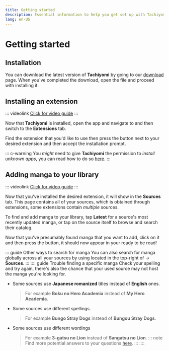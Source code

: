 ```yaml
---
title: Getting started
description: Essential information to help you get set up with Tachiyomi.
lang: en-US
---
```


# Getting started

## Installation

You can download the latest version of **Tachiyomi** by going to our [download](../../download/README.md) page.
When you've completed the download, open the <VersionTag fileName/> file and proceed with installing it.

## Installing an extension

::: videolink
[<MaterialIcon icon="videocam"/> Click for video guide](/assets/guides_extension-install.webm)
:::

Now that **Tachiyomi** is installed, open the app and navigate to <NavigationText item="browse"/> and then switch to the **Extensions** tab.

Find the extension that you'd like to use then press the <NavigationText item="install"/> button next to your desired extension and then accept the installation prompt.

::: c-warning
You *might* need to give **Tachiyomi** the permission to *install unknown apps*, you can read how to do so [here](/help/faq/#how-do-i-allow-third-party-installations).
:::

## Adding manga to your library

::: videolink
[<MaterialIcon icon="videocam"/> Click for video guide](/assets/guides_library-add.webm)
:::

Now that you've installed the desired extension, it will show in the **Sources** tab. This page contains all of your sources, which is obtained through extensions, some extensions contain *multiple* sources.

To find and add manga to your library, tap **Latest** for a source's most recently updated manga, or tap on the source itself to browse and search their catalog.

Now that you've presumably found manga that you want to add, click on it and then press the <NavigationText item="bookmark"/> button, it should now appear in your <NavigationText item="library"/> ready to be read!

::: guide Other ways to search for manga
You can also search for manga globally across all your sources by using <NavigationText item="search"/> located in the top-right of <NavigationText item="browse"/> → **Sources**.
:::
:::: guide Trouble finding a specific manga
Check your spelling and try again, there's also the chance that your used source may not host the manga you're looking for.

* Some sources use **Japanese romanized** titles instead of **English** ones.
  > For example **Boku no Hero Academia** instead of **My Hero Academia**.
* Some sources use different spellings.
  > For example **Bungo Stray Dogs** instead of **Bungou Stray Dogs**.
* Some sources use different wordings
  > For example **3-gatsu no Lion** instead of **Sangatsu no Lion**.
::: note
Find more potential answers to your questions [here](/help/faq/#browse).
:::
::::
